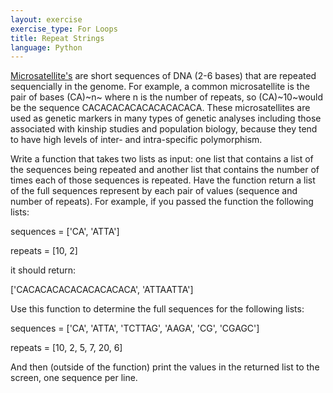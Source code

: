 ```yaml
---
layout: exercise
exercise_type: For Loops
title: Repeat Strings
language: Python
---
```


[Microsatellite's](http://en.wikipedia.org/wiki/Microsatellite_%28genetics%29)
are short sequences of DNA (2-6 bases) that are repeated sequencially in
the genome. For example, a common microsatellite is the pair of bases
(CA)~n~ where n is the number of repeats, so (CA)~10~would be the
sequence CACACACACACACACACACA. These microsatellites are used as genetic
markers in many types of genetic analyses including those associated
with kinship studies and population biology, because they tend to have
high levels of inter- and intra-specific polymorphism.

Write a function that takes two lists as input: one list that contains a
list of the sequences being repeated and another list that contains the
number of times each of those sequences is repeated. Have the function
return a list of the full sequences represent by each pair of values
(sequence and number of repeats). For example, if you passed the
function the following lists:

sequences = ['CA', 'ATTA']

repeats = [10, 2]

it should return:

['CACACACACACACACACACA', 'ATTAATTA']

Use this function to determine the full sequences for the following
lists:

sequences = ['CA', 'ATTA', 'TCTTAG', 'AAGA', 'CG', 'CGAGC']

repeats = [10, 2, 5, 7, 20, 6]

And then (outside of the function) print the values in the returned list
to the screen, one sequence per line.
